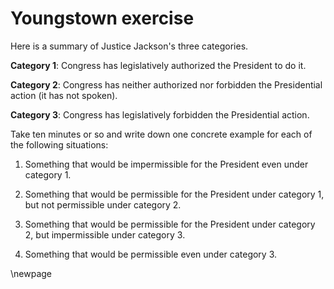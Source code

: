 
# Youngstown exercise

Here is a summary of Justice Jackson's three categories.

**Category 1**: Congress has legislatively authorized the President to do it.

**Category 2**: Congress has neither authorized nor forbidden the Presidential action (it has not spoken).

**Category 3**: Congress has legislatively forbidden the Presidential action.

Take ten minutes or so and write down one concrete example for each of the following situations:

1. Something that would be impermissible for the President even under category 1. 

2.  Something that would be permissible for the President under category 1, but not permissible under category 2. 

3. Something that would be permissible for the President under category 2, but impermissible under category 3.

4. Something that would be permissible even under category 3. 



\newpage

